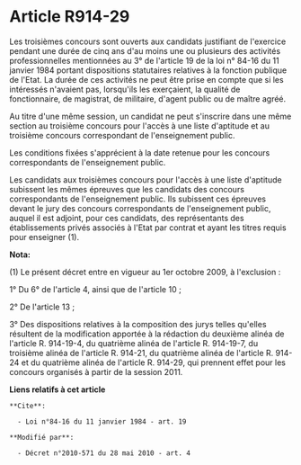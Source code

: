 # Article R914-29

Les troisièmes concours sont ouverts aux candidats justifiant de l'exercice pendant une durée de cinq ans d'au moins une ou
plusieurs des activités professionnelles mentionnées au 3° de l'article 19 de la loi n° 84-16 du 11 janvier 1984 portant
dispositions statutaires relatives à la fonction publique de l'Etat. La durée de ces activités ne peut être prise en compte
que si les intéressés n'avaient pas, lorsqu'ils les exerçaient, la qualité de fonctionnaire, de magistrat, de militaire,
d'agent public ou de maître agréé.

Au titre d'une même session, un candidat ne peut s'inscrire dans une même section au troisième concours pour l'accès à une
liste d'aptitude et au troisième concours correspondant de l'enseignement public.

Les conditions fixées s'apprécient à la date retenue pour les concours correspondants de l'enseignement public.

Les candidats aux troisièmes concours pour l'accès à une liste d'aptitude subissent les mêmes épreuves que les candidats des
concours correspondants de l'enseignement public. Ils subissent ces épreuves devant le jury des concours correspondants de
l'enseignement public, auquel il est adjoint, pour ces candidats, des représentants des établissements privés associés à
l'Etat par contrat et ayant les titres requis pour enseigner (1).

**Nota:**

(1) Le présent décret entre en vigueur au 1er octobre 2009, à l'exclusion :

1° Du 6° de l'article 4, ainsi que de l'article 10 ;

2° De l'article 13 ;

3° Des dispositions relatives à la composition des jurys telles qu'elles résultent de la modification apportée à la rédaction
du deuxième alinéa de l'article R. 914-19-4, du quatrième alinéa de l'article R. 914-19-7, du troisième alinéa de l'article
R. 914-21, du quatrième alinéa de l'article R. 914-24 et du quatrième alinéa de l'article R. 914-29, qui prennent effet pour
les concours organisés à partir de la session 2011.

**Liens relatifs à cet article**

	**Cite**:

	  - Loi n°84-16 du 11 janvier 1984 - art. 19

	**Modifié par**:

	  - Décret n°2010-571 du 28 mai 2010 - art. 4
